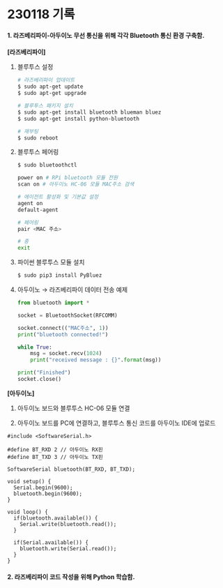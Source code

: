 # 230118 기록

#### 1. 라즈베리파이-아두이노 무선 통신을 위해 각각 Bluetooth 통신 환경 구축함.

**[라즈베리파이]**

1) 블루투스 설정
   
   ```bash
   # 라즈베리파이 업데이트
   $ sudo apt-get update
   $ sudo apt-get upgrade
   
   # 블루투스 패키지 설치
   $ sudo apt-get install bluetooth blueman bluez
   $ sudo apt-get install python-bluetooth
   
   # 재부팅
   $ sudo reboot
   ```

2) 블루투스 페어링
   
   ```bash
   $ sudo bluetoothctl
   
   power on # RPi bluetooth 모듈 전원
   scan on # 아두이노 HC-06 모듈 MAC주소 검색
   
   # 에이전트 활성화 및 기본값 설정
   agent on
   default-agent
   
   # 페어링
   pair <MAC 주소>
   
   # 종
   exit
   ```
3. 파이썬 블루투스 모듈 설치
   
   ```bash
   $ sudo pip3 install PyBluez
   ```

4. 아두이노 &rarr; 라즈베리파이 데이터 전송 예제
   
   ```python
   from bluetooth import *
   
   socket = BluetoothSocket(RFCOMM)
   
   socket.connect(("MAC주소", 1))
   print("bluetooth connected!")
   
   while True:
       msg = socket.recv(1024)
       print("received message : {}".format(msg))
   
   print("Finished")
   socket.close()
   ```

**[아두이노]**

1. 아두이노 보드와 블루투스 HC-06 모듈 연결

2. 아두이노 보드를 PC에 연결하고, 블루투스 통신 코드를 아두이노 IDE에 업로드

```arduino
#include <SoftwareSerial.h>

#define BT_RXD 2 // 아두이노 RX핀
#define BT_TXD 3 // 아두이노 TX핀

SoftwareSerial bluetooth(BT_RXD, BT_TXD);

void setup() {
  Serial.begin(9600);
  bluetooth.begin(9600);
}

void loop() {
  if(bluetooth.available()) {
    Serial.write(bluetooth.read());
  }

  if(Serial.available()) {
    bluetooth.write(Serial.read());
  }
}
```

#### 2. 라즈베리파이 코드 작성을 위해 Python 학습함.

[PyBluez API]:https://pybluez.readthedocs.io/en/latest/api/index.html#
